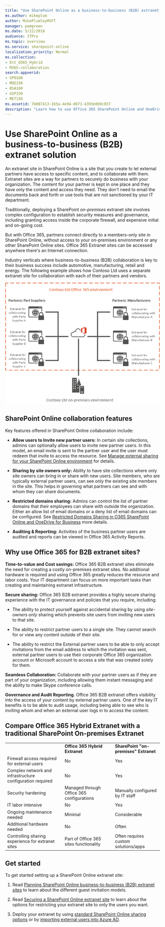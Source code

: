 ```yaml
---
title: "Use SharePoint Online as a business-to-business (B2B) extranet solution"
ms.author: mikeplum
author: MikePlumleyMSFT
manager: pamgreen
ms.date: 5/22/2018
audience: ITPro
ms.topic: overview
ms.service: sharepoint-online
localization_priority: Normal
ms.collection:  
- Ent_O365_Hybrid
- M365-collaboration
search.appverid:
- SPO160
- MOE150
- BSA160
- GSP150
- MET150
ms.assetid: 7b087413-165a-4e94-8871-4393e0b9c037
description: "Learn how to use Office 365 SharePoint Online and OneDrive for Business as a Business to Business (B2B) Extranet solution"
---
```


# Use SharePoint Online as a business-to-business (B2B) extranet solution

An extranet site in SharePoint Online is a site that you create to let external partners have access to specific content, and to collaborate with them. Extranet sites are a way for partners to securely do business with your organization. The content for your partner is kept in one place and they have only the content and access they need. They don't need to email the documents back and forth or use tools that are not sanctioned by your IT department.
  
Traditionally, deploying a SharePoint  *on-premises*  extranet site involves complex configuration to establish security measures and governance, including granting access inside the corporate firewall, and expensive initial and on-going cost. 
  
But with Office 365, partners connect directly to a members-only site in SharePoint Online, without access to your on-premises environment or any other SharePoint Online sites. Office 365 Extranet sites can be accessed anywhere there's an Internet connection.
  
Industry verticals where business-to-business (B2B) collaboration is key to their business success include automotive, manufacturing, retail and energy. The following example shows how Contoso Ltd uses a separate extranet site for collaboration with each of their partners and vendors.
  
![Office 365 Extranet example](media/b4d2c726-9f16-4000-9671-e1200106c52d.png)
  
## SharePoint Online collaboration features

 Key features offered in SharePoint Online collaboration include: 
  
- **Allow users to Invite new partner users:** In certain site collections, admins can optionally allow users to invite new partner users. In this model, an email invite is sent to the partner user and the user must redeem that invite to access the resource. See [Manage external sharing for your SharePoint Online environment](external-sharing-overview.md) for details. 
    
- **Sharing by site owners only:** Ability to have site collections where only site owners can bring in or share with new users. Site members, who are typically external partner users, can see only the existing site members in the site. This helps in governing what partners can see and with whom they can share documents. 
    
- **Restricted domains sharing:** Admins can control the list of partner domains that their employees can share with outside the organization. Either an allow list of email domains or a deny list of email domains can be configured. See [Restricted Domains Sharing in O365 SharePoint Online and OneDrive for Business](restricted-domains-sharing.md) more details. 
    
- **Auditing &amp; Reporting:** Activities of the business partner users are audited and reports can be viewed in Office 365 Activity Reports. 
    
## Why use Office 365 for B2B extranet sites?

 **Time-to-value and Cost savings:** Office 365 B2B extranet sites eliminate the need for creating a costly on-premises extranet sites. No additional hardware is required and using Office 365 greatly reduces the resource and labor costs. Your IT department can focus on more important tasks than creating and maintaining extranet infrastructure. 
  
 **Secure sharing:** Office 365 B2B extranet provides a highly secure sharing experience with the IT governance and policies that you require, including: 
  
- The ability to protect yourself against accidental sharing by using  *site-owners only*  sharing which prevents site users from inviting new users to that site. 
    
- The ability to restrict partner users to a single site. They cannot search for or view any content outside of their site. 
    
- The ability to restrict the External partner users to be able to only accept invitations from the email address to which the invitation was sent, external partner users to use their corporate Office 365 organization account or Microsoft account to access a site that was created solely for them.
    
 **Seamless Collaboration:** Collaborate with your partner users as if they are part of your organization, including allowing them instant messaging and the ability to make Skype conference calls. 
  
 **Governance and Audit Reporting**. Office 365 B2B extranet offers visibility into the access of your content by external partner users. One of the key IT benefits is to be able to audit usage, including being able to see who is inviting whom and when an external user logs in to access the content.
  
## Compare Office 365 Hybrid Extranet with a traditional SharePoint On-premises Extranet

||||
|:-----|:-----|:-----|
||**Office 365 Hybrid Extranet** <br/> |**SharePoint "on-premises" Extranet** <br/> |
|Firewall access required for external users  <br/> |No  <br/> |Yes  <br/> |
|Complex network and infrastructure configuration required  <br/> |No  <br/> |Yes  <br/> |
|Security hardening  <br/> |Managed through Office 365 configurations  <br/> |Manually configured by IT staff  <br/> |
|IT labor intensive  <br/> |No  <br/> |Yes  <br/> |
|Ongoing maintenance needed  <br/> |Minimal  <br/> |Considerable  <br/> |
|Additional hardware needed  <br/> |No  <br/> |Often  <br/> |
|Controlling sharing experience for extranet sites  <br/> |Part of Office 365 sites functionality  <br/> |Often requires custom solutions/apps  <br/> |
   
## Get started

To get started setting up a SharePoint Online extranet site:
  
1. Read [Planning SharePoint Online business-to-business (B2B) extranet sites](plan-b2b-extranet-sites.md) to learn about the different guest invitation models. 
    
2. Read [Securing a SharePoint Online extranet site](secure-extranet-site.md) to learn about the options for restricting your extranet site to only the users you want. 
    
3. Deploy your extranet by using [standard SharePoint Online sharing options](external-sharing-overview.md) or by [importing external users into Azure AD](/azure/active-directory/active-directory-b2b-what-is-azure-ad-b2b).
    

